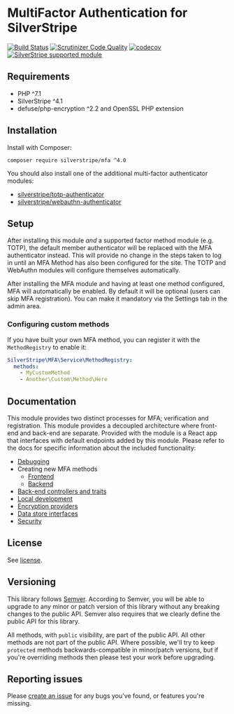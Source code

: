 # MultiFactor Authentication for SilverStripe

[![Build Status](https://travis-ci.com/silverstripe/silverstripe-mfa.svg?branch=master)](https://travis-ci.com/silverstripe/silverstripe-mfa)
[![Scrutinizer Code Quality](https://scrutinizer-ci.com/g/silverstripe/silverstripe-mfa/badges/quality-score.png?b=master)](https://scrutinizer-ci.com/g/silverstripe/silverstripe-mfa/?branch=master)
[![codecov](https://codecov.io/gh/silverstripe/silverstripe-mfa/branch/master/graph/badge.svg)](https://codecov.io/gh/silverstripe/silverstripe-mfa)
[![SilverStripe supported module](https://img.shields.io/badge/silverstripe-supported-0071C4.svg)](https://www.silverstripe.org/software/addons/silverstripe-commercially-supported-module-list/)

## Requirements

* PHP ^7.1
* SilverStripe ^4.1
* defuse/php-encryption ^2.2 and OpenSSL PHP extension

## Installation

Install with Composer:

```
composer require silverstripe/mfa ^4.0
```

You should also install one of the additional multi-factor authenticator modules:

* [silverstripe/totp-authenticator](https://github.com/silverstripe/silverstripe-totp-authenticator)
* [silverstripe/webauthn-authenticator](https://github.com/silverstripe/silverstripe-webauthn-authenticator)

## Setup

After installing this module _and_ a supported factor method module (e.g. TOTP), the default member authenticator
will be replaced with the MFA authenticator instead. This will provide no change in the steps taken to log in until
an MFA Method has also been configured for the site. The TOTP and WebAuthn modules will configure themselves
automatically.

After installing the MFA module and having at least one method configured, MFA will automatically be enabled. By default
it will be optional (users can skip MFA registration). You can make it mandatory via the Settings tab in the admin area.

### Configuring custom methods

If you have built your own MFA method, you can register it with the `MethodRegistry` to enable it:

```yaml
SilverStripe\MFA\Service\MethodRegistry:
  methods:
    - MyCustomMethod
    - Another\Custom\Method\Here
```

## Documentation

This module provides two distinct processes for MFA; verification and registration. This module provides a decoupled
architecture where front-end and back-end are separate. Provided with the module is a React app that interfaces with
default endpoints added by this module. Please refer to the docs for specific information about the included
functionality:

- [Debugging](docs/en/debugging.md)
- Creating new MFA methods
  - [Frontend](docs/en/creating-mfa-method-frontend.md)
  - [Backend](docs/en/creating-mfa-method-backend.md)
- [Back-end controllers and traits](docs/en/controllers-and-handlers.md)
- [Local development](docs/en/local-development.md)
- [Encryption providers](docs/en/encryption.md)
- [Data store interfaces](docs/en/datastores.md)
- [Security](docs/en/security.md)

## License

See [license](LICENSE.md).

## Versioning

This library follows [Semver](http://semver.org). According to Semver, you will be able to upgrade to any minor or
patch version of this library without any breaking changes to the public API. Semver also requires that we clearly
define the public API for this library.

All methods, with `public` visibility, are part of the public API. All other methods are not part of the public API.
Where possible, we'll try to keep `protected` methods backwards-compatible in minor/patch versions, but if you're
overriding methods then please test your work before upgrading.

## Reporting issues

Please [create an issue](http://github.com/silverstripe/silverstripe-mfa/issues) for any bugs you've found, or
features you're missing.
